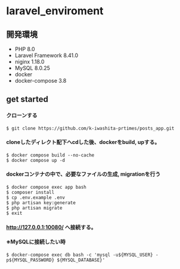 # laravel_enviroment

## 開発環境
- PHP 8.0
- Laravel Framework 8.41.0
- niginx 1.18.0
- MySQL 8.0.25
- docker
- docker-compose 3.8


## get started


#### クローンする
```
$ git clone https://github.com/k-iwashita-prtimes/posts_app.git
```

#### cloneしたディレクト配下へcdした後、dockerをbuild, upする。
```
$ docker compose build --no-cache
$ docker compose up -d 
```

#### dockerコンテナの中で、必要なファイルの生成, migrationを行う
```
$ docker compose exec app bash
$ composer install
$ cp .env.example .env
$ php artisan key:generate
$ php artisan migrate
$ exit 
```

#### http://127.0.0.1:10080/  へ接続する。


#### ※MySQLに接続したい時
```
$ docker-compose exec db bash -c 'mysql -u${MYSQL_USER} -p${MYSQL_PASSWORD} ${MYSQL_DATABASE}'